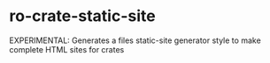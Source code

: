 # ro-crate-static-site
EXPERIMENTAL: Generates a files static-site generator style to make complete HTML sites for crates
